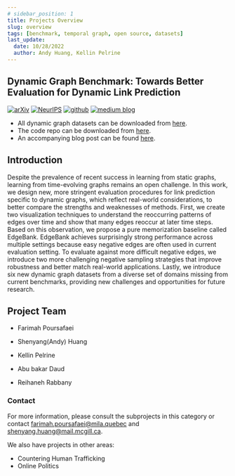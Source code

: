 ```yaml
---
# sidebar_position: 1
title: Projects Overview 
slug: overview
tags: [benchmark, temporal graph, open source, datasets]
last_update:
  date: 10/28/2022
  author: Andy Huang, Kellin Pelrine
---
```


## Dynamic Graph Benchmark: Towards Better Evaluation for Dynamic Link Prediction

[![arXiv](https://img.shields.io/badge/arXiv-2205.12454-b31b1b.svg)](https://arxiv.org/pdf/2207.10128.pdf)
[![NeurIPS](https://img.shields.io/badge/NeurIPS-OpenReview-red)](https://openreview.net/forum?id=1GVpwr2Tfdg)
[![github](https://img.shields.io/badge/Github-link-lightgrey)](https://github.com/fpour/dgb)
[![medium blog](https://img.shields.io/badge/Medium-Blog-brightgreen)](https://medium.com/@shenyanghuang1996/towards-better-link-prediction-in-dynamic-graphs-cdb8bb1e24e9)


* All dynamic graph datasets can be downloaded from [here](https://zenodo.org/record/7213796#.Y1cO6y8r30o).
* The code repo can be downloaded from [here](https://github.com/fpour/dgb).
* An accompanying blog post can be found [here](https://medium.com/@shenyanghuang1996/towards-better-link-prediction-in-dynamic-graphs-cdb8bb1e24e9).



## Introduction

Despite the prevalence of recent success in learning from static graphs, learning from time-evolving graphs remains an open challenge. In this work, we design new, more stringent evaluation procedures for link prediction specific to dynamic graphs, which reflect real-world considerations, to better compare the strengths and weaknesses of methods. First, we create two visualization techniques to understand the reoccurring patterns of edges over time and show that many edges reoccur at later time steps. Based on this observation, we propose a pure memorization baseline called EdgeBank. EdgeBank achieves surprisingly strong performance across multiple settings because easy negative edges are often used in current evaluation setting. To evaluate against more difficult negative edges, we introduce two more challenging negative sampling strategies that improve robustness and better match real-world applications. Lastly, we introduce six new dynamic graph datasets from a diverse set of domains missing from current benchmarks, providing new challenges and opportunities for future research.


## Project Team

* Farimah Poursafaei

* Shenyang(Andy) Huang

* Kellin Pelrine

* Abu bakar Daud

* Reihaneh Rabbany


### Contact
For more information, please consult the subprojects in this category or contact farimah.poursafaei@mila.quebec and shenyang.huang@mail.mcgill.ca.



We also have projects in other areas:
* Countering Human Trafficking
* Online Politics
